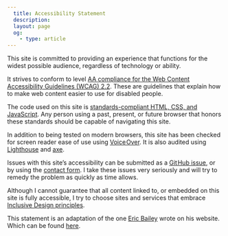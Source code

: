 ```yaml
---
  title: Accessibility Statement
  description: 
  layout: page
  og:
    - type: article
---
```


This site is committed to providing an experience that functions for the widest 
possible audience, regardless of technology or ability.

It strives to conform to level [AA compliance for the Web Content Accessibility Guidelines (WCAG) 2.2](https://www.w3.org/TR/WCAG22/). These are guidelines that explain how to make web 
content easier to use for disabled people.

The code used on this site is [standards-compliant HTML, CSS, and JavaScript](https://www.w3.org/standards/). 
Any person using a past, present, or future browser that honors these standards 
should be capable of navigating this site.

In addition to being tested on modern browsers, this site has been checked for 
screen reader ease of use using [Voice Over](http://www.apple.com/accessibility/osx/voiceover/).
It is also audited using [Lighthouse](https://developers.google.com/web/tools/lighthouse/) and [axe](https://chrome.google.com/webstore/detail/axe/lhdoppojpmngadmnindnejefpokejbdd).

Issues with this site’s accessibility can be submitted as a [Git Hub issue](https://github.com/petergoes/petergoes.nl/issues), or by using the [contact form](/contact). I take 
these issues very seriously and will try to remedy the problem as quickly as 
time allows.

Although I cannot guarantee that all content linked to, or embedded on this site 
is fully accessible, I try to choose sites and services that embrace  
[Inclusive Design principles](http://inclusivedesignprinciples.org/).

This statement is an adaptation of the one [Eric Bailey](https://ericwbailey.design/) 
wrote on his website. Which can be found [here](https://ericwbailey.design/accessibility-statement/).